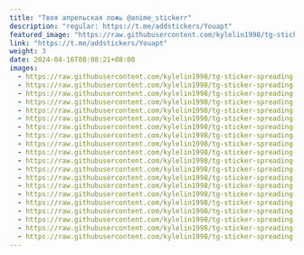 ```yaml
---
title: "Твоя апрельская ложь @anime_stickerr"
description: "regular: https://t.me/addstickers/Youapt"
featured_image: "https://raw.githubusercontent.com/kylelin1998/tg-sticker-spreading-worldwide-images/main/img/0ce16abd-d439-4215-8e63-4fe2ac77bbd5.jpg"
link: "https://t.me/addstickers/Youapt"
weight: 3
date: 2024-04-16T08:08:21+08:00
images:
  - https://raw.githubusercontent.com/kylelin1998/tg-sticker-spreading-worldwide-images/main/img/0ce16abd-d439-4215-8e63-4fe2ac77bbd5.jpg
  - https://raw.githubusercontent.com/kylelin1998/tg-sticker-spreading-worldwide-images/main/img/0e46cd34-8778-4337-a5b7-0f6347712a36.jpg
  - https://raw.githubusercontent.com/kylelin1998/tg-sticker-spreading-worldwide-images/main/img/10564f03-13c6-4269-aae3-d3d8907e6f3b.jpg
  - https://raw.githubusercontent.com/kylelin1998/tg-sticker-spreading-worldwide-images/main/img/853a8262-6c01-4508-a9f7-efefb005f306.jpg
  - https://raw.githubusercontent.com/kylelin1998/tg-sticker-spreading-worldwide-images/main/img/c0f4b137-4e01-4a17-894b-de70003e767d.jpg
  - https://raw.githubusercontent.com/kylelin1998/tg-sticker-spreading-worldwide-images/main/img/dc123ae8-2a14-4feb-b123-b5e10d26efe1.jpg
  - https://raw.githubusercontent.com/kylelin1998/tg-sticker-spreading-worldwide-images/main/img/82adb9a7-a4cb-4d2e-b040-1b0ed9855fea.jpg
  - https://raw.githubusercontent.com/kylelin1998/tg-sticker-spreading-worldwide-images/main/img/269d0b20-4995-4a1a-9316-d6ffba4115ed.jpg
  - https://raw.githubusercontent.com/kylelin1998/tg-sticker-spreading-worldwide-images/main/img/f6cf28cd-b090-4ef0-94ff-f0b590a534f8.jpg
  - https://raw.githubusercontent.com/kylelin1998/tg-sticker-spreading-worldwide-images/main/img/ea1490fe-63bc-47f8-a337-ee3455490c42.jpg
  - https://raw.githubusercontent.com/kylelin1998/tg-sticker-spreading-worldwide-images/main/img/0a2dbfd4-00d4-4cfe-a172-3c96c1d31b32.jpg
  - https://raw.githubusercontent.com/kylelin1998/tg-sticker-spreading-worldwide-images/main/img/55b10808-ef4f-4eaa-a808-13768e36f976.jpg
  - https://raw.githubusercontent.com/kylelin1998/tg-sticker-spreading-worldwide-images/main/img/3d369de1-bf6c-45ce-8c56-f0ec28839873.jpg
  - https://raw.githubusercontent.com/kylelin1998/tg-sticker-spreading-worldwide-images/main/img/cb25ba5b-19aa-4a1f-998b-07aa2a4b5b06.jpg
  - https://raw.githubusercontent.com/kylelin1998/tg-sticker-spreading-worldwide-images/main/img/54673fb6-279d-4afc-831e-cb66391c24b9.jpg
  - https://raw.githubusercontent.com/kylelin1998/tg-sticker-spreading-worldwide-images/main/img/884c2076-d310-49d3-b849-8586497df157.jpg
  - https://raw.githubusercontent.com/kylelin1998/tg-sticker-spreading-worldwide-images/main/img/a9401595-7739-4562-b509-6ff6bffa6dfb.jpg
  - https://raw.githubusercontent.com/kylelin1998/tg-sticker-spreading-worldwide-images/main/img/6940d01e-59a1-41e7-a1d1-3f404273431b.jpg
  - https://raw.githubusercontent.com/kylelin1998/tg-sticker-spreading-worldwide-images/main/img/bfa321e7-4ea7-4ce8-9286-d1a84f20fac3.jpg
  - https://raw.githubusercontent.com/kylelin1998/tg-sticker-spreading-worldwide-images/main/img/051b47a7-c263-434a-8bce-f1e76df41a49.jpg
---
```


